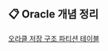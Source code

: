## 📋 Oracle 개념 정리 
<a href="https://github.com/jaero0725/Database-Infra_Study/blob/main/Concept/OracleMemory.md"> 오라클 저장 구조 </a>
<a href="https://github.com/jaero0725/Database-Infra_Study/blob/main/Concept/Partition.md"> 파티션 테이블 </a> 





